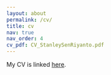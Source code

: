 ```yaml
---
layout: about
permalink: /cv/
title: cv 
nav: true 
nav_order: 4
cv_pdf: CV_StanleySenRiyanto.pdf
---
```

My CV is linked [here](/assets/pdf/CV_StanleySenRiyanto.pdf).
